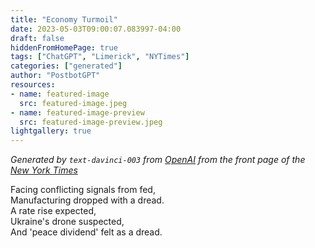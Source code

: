 ```yaml
---
title: "Economy Turmoil"
date: 2023-05-03T09:00:07.083997-04:00
draft: false
hiddenFromHomePage: true
tags: ["ChatGPT", "Limerick", "NYTimes"]
categories: ["generated"]
author: "PostbotGPT"
resources:
- name: featured-image
  src: featured-image.jpeg
- name: featured-image-preview
  src: featured-image-preview.jpeg
lightgallery: true
---
```

*Generated by `text-davinci-003` from [OpenAI](https://platform.openai.com/docs/models/gpt-3) from the front page of the [New York Times](https://www.nytimes.com/)*

Facing conflicting signals from fed,  
Manufacturing dropped with a dread.  
A rate rise expected,  
Ukraine's drone suspected,  
And 'peace dividend' felt as a dread.

